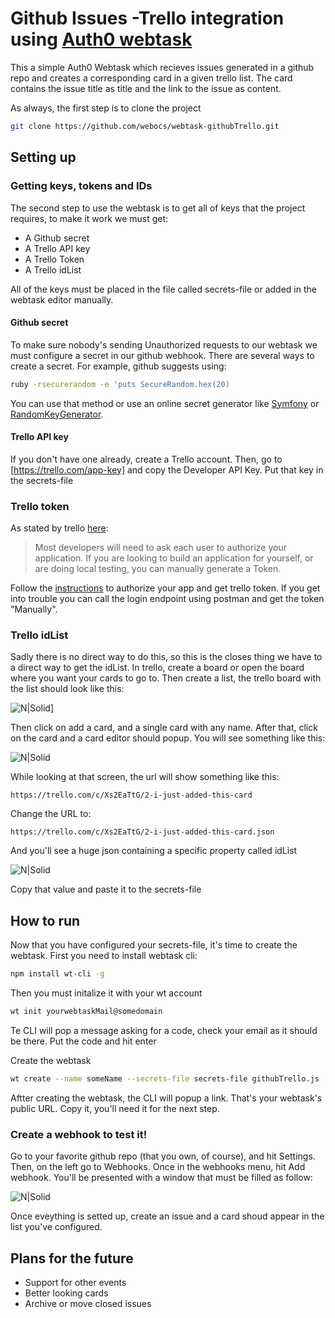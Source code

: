 # Github Issues -Trello integration using [Auth0 webtask](https://webtask.io)

This a simple Auth0 Webtask which recieves issues generated in a github repo and creates a corresponding card in a given trello list. The card contains the issue title as title and the link to the issue as content.

As always, the first step is to clone the project

```sh
git clone https://github.com/webocs/webtask-githubTrello.git
```

## Setting up

### Getting keys, tokens and IDs
The second step to use the webtask is to get all of keys that the project requires, to make it work we must get:

 - A Github secret
 - A Trello API key
 - A Trello Token
 - A Trello idList

All of the keys must be placed in the file called secrets-file or added in the webtask editor manually.

#### Github secret
To make sure nobody's sending Unauthorized requests to our webtask we must configure a secret in our github webhook. There are several ways to create a secret. For example, github suggests using:
```bash
ruby -rsecurerandom -e 'puts SecureRandom.hex(20)
```

You can use that method or use an online secret generator like [Symfony](http://nux.net/secret) or [RandomKeyGenerator](https://randomkeygen.).

#### Trello API key
If you don't have one already, create a Trello account. Then, go to [https://trello.com/app-key] and copy the Developer API Key. Put that key in the secrets-file

### Trello token
As stated by trello [here](https://trello.com/app-key):
>Most developers will need to ask each user to authorize your application. If you are looking to build an application for yourself, or are doing local testing, you can manually generate a Token.

Follow the [instructions](https://trello.com/app-key)  to authorize your app and get trello token. If you get into trouble you can call the login endpoint using postman and get the token "Manually".

### Trello idList

Sadly there is no direct way to do this, so this is the closes thing we have to a direct way to get the idList. In trello, create a board or open the board where you want your cards to go to. Then create a list, the trello board with the list should look like this:

![N|Solid](https://i.imgur.com/VNQEBI3.png)]

Then click on add a card, and a single card with any name. After that, click on the card and a card editor should popup. You will see something like this:

![N|Solid](https://i.imgur.com/hgNXJ1K.png)

While looking at that screen, the url will show something like this:

```
https://trello.com/c/Xs2EaTtG/2-i-just-added-this-card
```

Change the URL to:

```
https://trello.com/c/Xs2EaTtG/2-i-just-added-this-card.json
```

And you'll see a huge json containing a specific property called idList

![N|Solid](https://i.imgur.com/zRjDICw.png)

Copy that value and paste it to the secrets-file

## How to run

Now that you have configured your secrets-file, it's time to create the webtask. First you need to install webtask cli:

```sh
npm install wt-cli -g
```
Then you must initalize it with your wt account
```sh
wt init yourwebtaskMail@somedomain
```
Te CLI will pop a message asking for a code, check your email as it should be there. Put the code and hit enter

Create the webtask
```sh
wt create --name someName --secrets-file secrets-file githubTrello.js
```
Aftter creating the webtask, the CLI will popup a link. That's your webtask's public URL. Copy it, you'll need it for the next step.

### Create a webhook to test it!

Go to your favorite github repo (that you own, of course), and hit Settings. Then, on the left go to Webhooks. Once in the webhooks menu, hit Add webhook. You'll be presented with a window that must be filled as follow:

![N|Solid](https://i.imgur.com/ZkV1uEu.png)

Once eveything is setted up, create an issue and a card shoud appear in the list you've configured.

## Plans for the future

- Support for other events
- Better looking cards
- Archive or move closed issues

